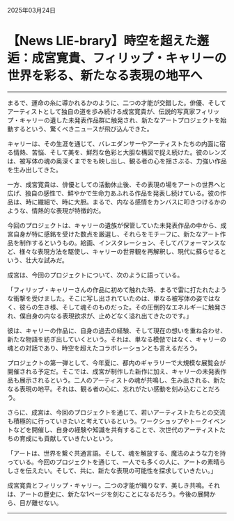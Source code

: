 2025年03月24日

# 【News LIE-brary】時空を超えた邂逅：成宮寛貴、フィリップ・キャリーの世界を彩る、新たなる表現の地平へ

---

まるで、運命の糸に導かれるかのように、二つの才能が交錯した。俳優、そしてアーティストとして独自の道を歩み続ける成宮寛貴が、伝説的写真家フィリップ・キャリーの遺した未発表作品群に触発され、新たなアートプロジェクトを始動するという、驚くべきニュースが飛び込んできた。

キャリーは、その生涯を通じて、バレエダンサーやアーティストたちの内面に宿る情熱、苦悩、そして美を、鮮烈な色彩と大胆な構図で捉え続けた。彼のレンズは、被写体の魂の奥深くまでをも映し出し、観る者の心を揺さぶる、力強い作品を生み出してきた。

一方、成宮寛貴は、俳優としての活動休止後、その表現の場をアートの世界へと広げ、独自の感性で、鮮やかで生命力あふれる作品を発表し続けている。彼の作品は、時に繊細で、時に大胆。まるで、内なる感情をカンバスに叩きつけるかのような、情熱的な表現が特徴的だ。

今回のプロジェクトは、キャリーの遺族が保管していた未発表作品の中から、成宮自身が特に感銘を受けた数点を厳選し、それらをモチーフに、新たなアート作品を制作するというもの。絵画、インスタレーション、そしてパフォーマンスなど、様々な表現方法を駆使し、キャリーの世界観を再解釈し、現代に蘇らせるという、壮大な試みだ。

成宮は、今回のプロジェクトについて、次のように語っている。

「フィリップ・キャリーさんの作品に初めて触れた時、まるで雷に打たれたような衝撃を受けました。そこに写し出されていたのは、単なる被写体の姿ではなく、彼らの生き様、そして魂そのものだった。その圧倒的なエネルギーに触発され、僕自身の内なる表現欲求が、止めどなく溢れ出てきたのです。」

彼は、キャリーの作品に、自身の過去の経験、そして現在の想いを重ね合わせ、新たな物語を紡ぎ出していくという。それは、単なる模倣ではなく、キャリーの魂との対話であり、時空を超えたコラボレーションとも言えるだろう。

プロジェクトの第一弾として、今年夏に、都内のギャラリーで大規模な展覧会が開催される予定だ。そこでは、成宮が制作した新作に加え、キャリーの未発表作品も展示されるという。二人のアーティストの魂が共鳴し、生み出される、新たなる表現の地平。それは、観る者の心に、忘れがたい感動を刻み込むことだろう。

さらに、成宮は、今回のプロジェクトを通じて、若いアーティストたちとの交流も積極的に行っていきたいと考えているという。ワークショップやトークイベントなどを開催し、自身の経験や知識を共有することで、次世代のアーティストたちの育成にも貢献していきたいという。

「アートは、世界を繋ぐ共通言語。そして、魂を解放する、魔法のような力を持っている。今回のプロジェクトを通じて、一人でも多くの人に、アートの素晴らしさを伝えたい。そして、共に、新たな表現の可能性を探求していきたい。」

成宮寛貴とフィリップ・キャリー。二つの才能が織りなす、美しき共鳴。それは、アートの歴史に、新たな1ページを刻むことになるだろう。今後の展開から、目が離せない。

---

